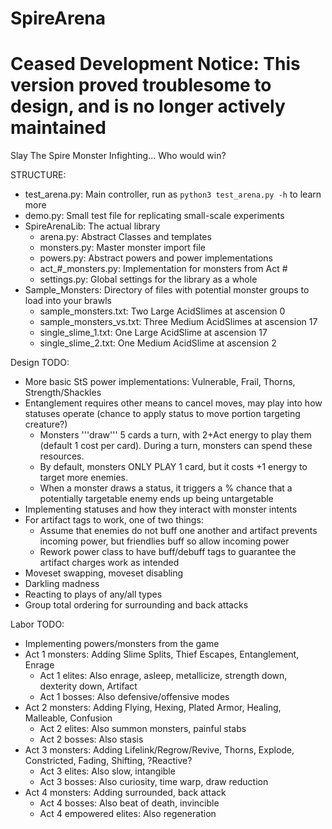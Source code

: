# SpireArena

# Ceased Development Notice: This version proved troublesome to design, and is no longer actively maintained

Slay The Spire Monster Infighting... Who would win?

STRUCTURE:
* test\_arena.py: Main controller, run as `python3 test_arena.py -h` to learn more
* demo.py: Small test file for replicating small-scale experiments
* SpireArenaLib: The actual library
	+ arena.py: Abstract Classes and templates
	+ monsters.py: Master monster import file
	+ powers.py: Abstract powers and power implementations
	+ act\_\#\_monsters.py: Implementation for monsters from Act #
	+ settings.py: Global settings for the library as a whole
* Sample\_Monsters: Directory of files with potential monster groups to load into your brawls
	+ sample\_monsters.txt: Two Large AcidSlimes at ascension 0
	+ sample\_monsters\_vs.txt: Three Medium AcidSlimes at ascension 17
	+ single\_slime\_1.txt: One Large AcidSlime at ascension 17
	+ single\_slime\_2.txt: One Medium AcidSlime at ascension 2

Design TODO:
* More basic StS power implementations: Vulnerable, Frail, Thorns, Strength/Shackles
* Entanglement requires other means to cancel moves, may play into how statuses operate (chance to apply status to move portion targeting creature?)
    * Monsters '''draw''' 5 cards a turn, with 2+Act energy to play them (default 1 cost per card). During a turn, monsters can spend these resources.
	* By default, monsters ONLY PLAY 1 card, but it costs +1 energy to target more enemies.
	* When a monster draws a status, it triggers a % chance that a potentially targetable enemy ends up being untargetable
* Implementing statuses and how they interact with monster intents
* For artifact tags to work, one of two things:
	* Assume that enemies do not buff one another and artifact prevents incoming power, but friendlies buff so allow incoming power
	* Rework power class to have buff/debuff tags to guarantee the artifact charges work as intended
* Moveset swapping, moveset disabling
* Darkling madness
* Reacting to plays of any/all types
* Group total ordering for surrounding and back attacks

Labor TODO:
* Implementing powers/monsters from the game
* Act 1 monsters: Adding Slime Splits, Thief Escapes, Entanglement, Enrage
  + Act 1 elites: Also enrage, asleep, metallicize, strength down, dexterity down, Artifact
  + Act 1 bosses: Also defensive/offensive modes
* Act 2 monsters: Adding Flying, Hexing, Plated Armor, Healing, Malleable, Confusion
  + Act 2 elites: Also summon monsters, painful stabs
  + Act 2 bosses: Also stasis
* Act 3 monsters: Adding Lifelink/Regrow/Revive, Thorns, Explode, Constricted, Fading, Shifting, ?Reactive?
  + Act 3 elites: Also slow, intangible
  + Act 3 bosses: Also curiosity, time warp, draw reduction
* Act 4 monsters: Adding surrounded, back attack
  + Act 4 bosses: Also beat of death, invincible
  + Act 4 empowered elites: Also regeneration

